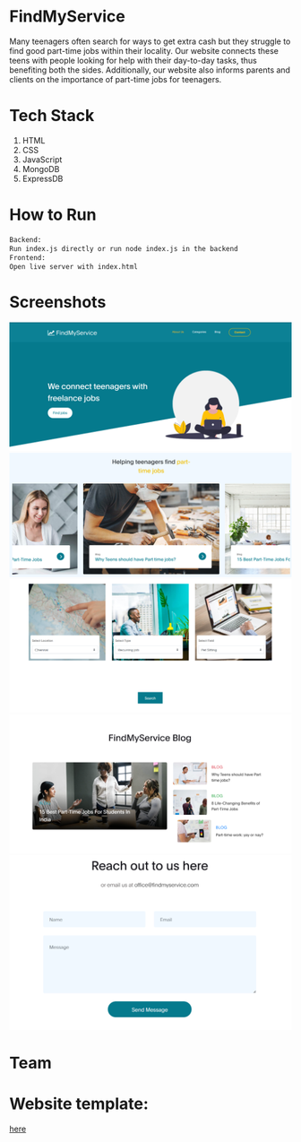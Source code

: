 # FindMyService
Many teenagers often search for ways to get extra cash but they struggle to find good part-time jobs within their locality.
Our website connects these teens with people looking for help with their day-to-day tasks, thus benefiting both the sides.
Additionally, our website also informs parents and clients on the importance of part-time jobs for teenagers.
                         
# Tech Stack
1. HTML
2. CSS
3. JavaScript
4. MongoDB
5. ExpressDB

# How to Run
    Backend:
    Run index.js directly or run node index.js in the backend
    Frontend:
    Open live server with index.html

# Screenshots
![Home page](readme-img/image.png)
![Links to informative blogs](readme-img/image-1.png)
![Find a job page](readme-img/image-2.png)
![Blog page](readme-img/image-3.png)
![Contact Us](readme-img/image-4.png)


# Team





# Website template: 
[here](https://www.free-css.com/free-css-templates/page263/digital-trend)
